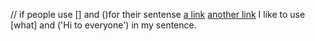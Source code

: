 
// if people use [] and ()for their sentense
[a link](https://something.com)
[another link](some-page.html)
I like to use [what] and ('Hi to everyone') in my sentence.